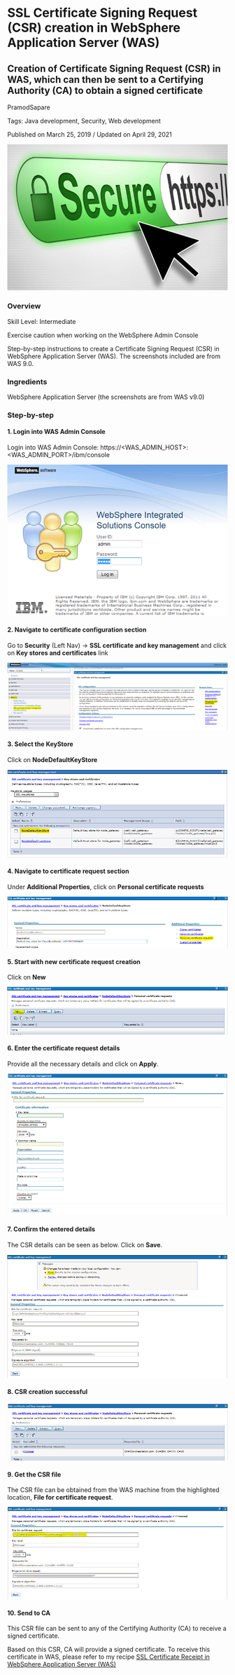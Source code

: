 # SSL Certificate Signing Request (CSR) creation in WebSphere Application Server (WAS)
## Creation of Certificate Signing Request (CSR) in WAS, which can then be sent to a Certifying Authority (CA) to obtain a signed certificate

PramodSapare

Tags: Java development, Security, Web development

Published on March 25, 2019 / Updated on April 29, 2021

![](images/SSL-certificate-lock-768x508.jpg)

### Overview

Skill Level: Intermediate

Exercise caution when working on the WebSphere Admin Console

Step-by-step instructions to create a Certificate Signing Request (CSR) in WebSphere Application Server (WAS). The screenshots included are from WAS 9.0.

### Ingredients

WebSphere Application Server (the screenshots are from WAS v9.0)

### Step-by-step

#### 1. Login into WAS Admin Console

Login into WAS Admin Console: https://<WAS\_ADMIN\_HOST>:<WAS\_ADMIN\_PORT>/ibm/console

![1](images/1.png)

#### 2. Navigate to certificate configuration section

Go to **Security** (Left Nav) -> **SSL certificate and key management** and click on **Key stores and certificates** link

![2](images/2.png)

#### 3. Select the KeyStore

Click on **NodeDefaultKeyStore**

![New3-1-1](images/New3-1-1.png)

#### 4. Navigate to certificate request section

Under **Additional Properties**, click on **Personal certificate requests**

![4](images/4.png)

#### 5. Start with new certificate request creation

Click on **New**

![5](images/5.png)

#### 6. Enter the certificate request details

Provide all the necessary details and click on **Apply**.

![6](images/6.png)

#### 7. Confirm the entered details

The CSR details can be seen as below. Click on **Save**.

![7-2](images/7-2.png)

#### 8. CSR creation successful

![8-2](images/8-2.png)

#### 9. Get the CSR file

The CSR file can be obtained from the WAS machine from the highlighted location, **File for certificate request**.

![9-5](images/9-5.png)

#### 10. Send to CA

This CSR file can be sent to any of the Certifying Authority (CA) to receive a signed certificate.

Based on this CSR, CA will provide a signed certificate. To receive this certificate in WAS, please refer to my recipe [SSL Certificate Receipt in WebSphere Application Server (WAS)](https://github.com/IBM/IBMDeveloper-recipes/blob/main/ssl-certificate-import-in-websphere-application-server-was/index.md)
